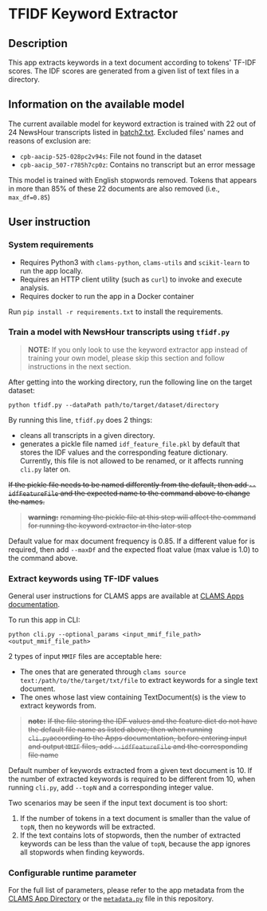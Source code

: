 
# TFIDF Keyword Extractor 

## Description

This app extracts keywords in a text document according to tokens' TF-IDF scores. The IDF scores are generated from 
a given list of text files in a directory.

## Information on the available model
The current available model for keyword extraction is trained with 22 out of 24 NewsHour transcripts listed in
[batch2.txt](https://github.com/clamsproject/aapb-annotations/blob/9cbe41aa124da73a0158bfc0b4dbf8bafe6d460d/batches/batch2.txt).
Excluded files' names and reasons of exclusion are:
* `cpb-aacip-525-028pc2v94s`: File not found in the dataset
* `cpb-aacip_507-r785h7cp0z`: Contains no transcript but an error message

This model is trained with English stopwords removed. 
Tokens that appears in more than 85% of these 22 documents are also removed (i.e., `max_df=0.85`) 

## User instruction
### System requirements
* Requires Python3 with `clams-python`, `clams-utils` and `scikit-learn` to run the app locally.
* Requires an HTTP client utility (such as `curl`) to invoke and execute analysis.
* Requires docker to run the app in a Docker container 

Run `pip install -r requirements.txt` to install the requirements.

### Train a model with NewsHour transcripts using `tfidf.py`
> **NOTE:**
> If you only look to use the keyword extractor app instead of training your own model, 
> please skip this section and follow instructions in the next section. 

After getting into the working directory, run the following line on the target dataset:

`python tfidf.py --dataPath path/to/target/dataset/directory`

By running this line, `tfidf.py` does 2 things:
* cleans all transcripts in a given directory.
* generates a pickle file named `idf_feature_file.pkl` by default that stores the IDF values and the corresponding 
feature dictionary. Currently, this file is not allowed to be renamed, or it affects running `cli.py` later on. 

~~If the pickle file needs to be named differently from the default, then add
`--idfFeatureFile` and the expected name to the command above to change the names.~~ 

> **~~warning:~~**
> ~~renaming the pickle file at this step will affect the command for running the keyword extractor in the later step~~

Default value for max document frequency is 0.85. If a different value for is required, then add `--maxDf` 
and the expected float value (max value is 1.0) to the command above. 

### Extract keywords using TF-IDF values

General user instructions for CLAMS apps are available at [CLAMS Apps documentation](https://apps.clams.ai/clamsapp).

To run this app in CLI:

`python cli.py --optional_params <input_mmif_file_path> <output_mmif_file_path>`

2 types of input `MMIF` files are acceptable here:
* The ones that are generated through `clams source text:/path/to/the/target/txt/file` to extract keywords for a single
text document.
* The ones whose last view containing TextDocument(s) is the view to extract keywords from.

> **~~note:~~**
> ~~If the file storing the IDF values and the feature dict do not have the default file name as listed above, 
> then when running `cli.py`according to the Apps documentation, before entering input and output `MMIF` files, 
> add `--idfFeatureFile` and the corresponding file name~~ 

Default number of keywords extracted from a given text document is 10. If the number of extracted keywords is required 
to be different from 10, when running `cli.py`, add `--topN` and a corresponding integer value. 

Two scenarios may be seen if the input text document is too short:
1. If the number of tokens in a text document is smaller than the value of `topN`, 
then no keywords will be extracted. 
2. If the text contains lots of stopwords, then the number of extracted keywords can be less than the value of `topN`,
because the app ignores all stopwords when finding keywords. 

### Configurable runtime parameter

For the full list of parameters, please refer to the app metadata from the [CLAMS App Directory](https://apps.clams.ai) 
or the [`metadata.py`](metadata.py) file in this repository.

